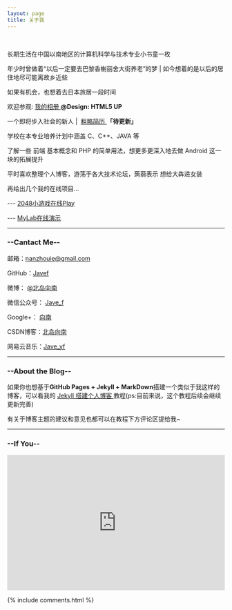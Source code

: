 ```yaml
---
layout: page
title: 关于我 
---
```

 
<p>
长期生活在中国以南地区的计算机科学与技术专业小书童一枚
<p>
年少时曾做着“以后一定要去巴黎香榭丽舍大街养老”的梦 | 如今想着的是以后的居住地尽可能离故乡近些
<p>
如果有机会，也想着去日本旅居一段时间
<p>
欢迎参观: <a target="_blank" href='http://www.zhouie.cn/albums'>我的相册 </a> <strong>@Design: HTML5 UP</strong>
<p>
一个即将步入社会的新人 |  <a target="_blank" href='http://www.zhouie.cn/jianli.pdf'>粗略简历 </a><strong>「待更新」</strong>
<p>
学校在本专业培养计划中涵盖 C、C++、JAVA 等
<p>
了解一些 前端 基本概念和 PHP 的简单用法，想更多更深入地去做 Android 这一块的拓展提升
<p>
平时喜欢整理个人博客，游荡于各大技术论坛，蒟蒻表示 想给大犇递女装
<p>
再给出几个我的在线项目...
<p>
--- <a target="_blank" href='http://www.zhouie.cn/2048'> 2048小游戏在线Play</a>
<p>
--- <a target="_blank" href='http://www.zhouie.cn/mylab'> MyLab在线演示</a>
<p>

<hr>
<h3>--<strong>Cantact Me</strong>--</h3> 
<p>
邮箱：<a target="_blank" href='https://mailto:nanzhouie@gmail.com'>nanzhouie@gmail.com</a>
<p>
GitHub：<a target="_blank" href='https://github.com/Javef'>Javef</a>
<p>
微博： <a target="_blank" href='http://weibo.com/u/5736541528'>@北岛向南</a>
<p>
微信公众号： <a target="_blank" href='http://img.my.csdn.net/uploads/201804/08/1523153885_1616.jpg'>Jave_f</a>
<p>
Google+： <a target="_blank" href='https://plus.google.com/110700564157953759206'>向南</a>
<p>
CSDN博客：<a target="_blank" href='http://blog.csdn.net/jave_f'>北岛向南</a>
<p>
网易云音乐：<a target="_blank" href='http://music.163.com/#/user/home?id=426481614'>Jave_yf</a> 
<p>

<hr>
<h3>--<strong>About the Blog</strong>--</h3>  
<p>
如果你也想基于<strong>GitHub Pages + Jekyll + MarkDown</strong>搭建一个类似于我这样的博客，可以看我的
<a href="http://www.zhouie.cn/2018/01/Jekyll-%E6%90%AD%E5%BB%BA%E4%B8%AA%E4%BA%BA%E5%8D%9A%E5%AE%A2/"> Jekyll 搭建个人博客 </a>教程(ps:目前来说，这个教程后续会继续更新完善)
<p>
有关于博客主题的建议和意见也都可以在教程下方评论区提给我~ 
<p> 

<hr>
<h3> --<strong>If You</strong>-- </h3>  
<p> 
    <div class="video-container">
        <iframe width="95%" height="450" src="https://v.miaopai.com/iframe?scid=SvyHaHOczsp7B6ftW86oqMMz62-h5ai6~Fwp8A__" frameborder="0" scrolling="no" allowfullscreen></iframe>
    </div>
    <style type="text/css">
        .video-container {
            position: relative;
            padding-bottom: 56.25%;
            padding-top: 30px;
            height: 0;
            overflow: hidden;
        }
        .video-container iframe {
            position: absolute;
            top:0;
            left: 0;
            width: 100%;
            height: 100%;
        }
    </style>
<p> 
<p> 
<p>
{% include comments.html %}

